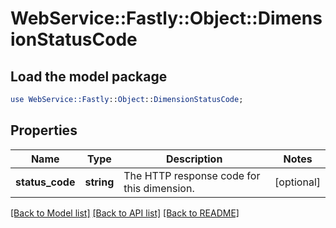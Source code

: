 # WebService::Fastly::Object::DimensionStatusCode

## Load the model package
```perl
use WebService::Fastly::Object::DimensionStatusCode;
```

## Properties
Name | Type | Description | Notes
------------ | ------------- | ------------- | -------------
**status_code** | **string** | The HTTP response code for this dimension. | [optional] 

[[Back to Model list]](../README.md#documentation-for-models) [[Back to API list]](../README.md#documentation-for-api-endpoints) [[Back to README]](../README.md)



